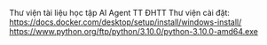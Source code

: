 Thư viện tài liệu học tập AI Agent TT ĐHTT
Thư viện cài đặt:
https://docs.docker.com/desktop/setup/install/windows-install/
https://www.python.org/ftp/python/3.10.0/python-3.10.0-amd64.exe
